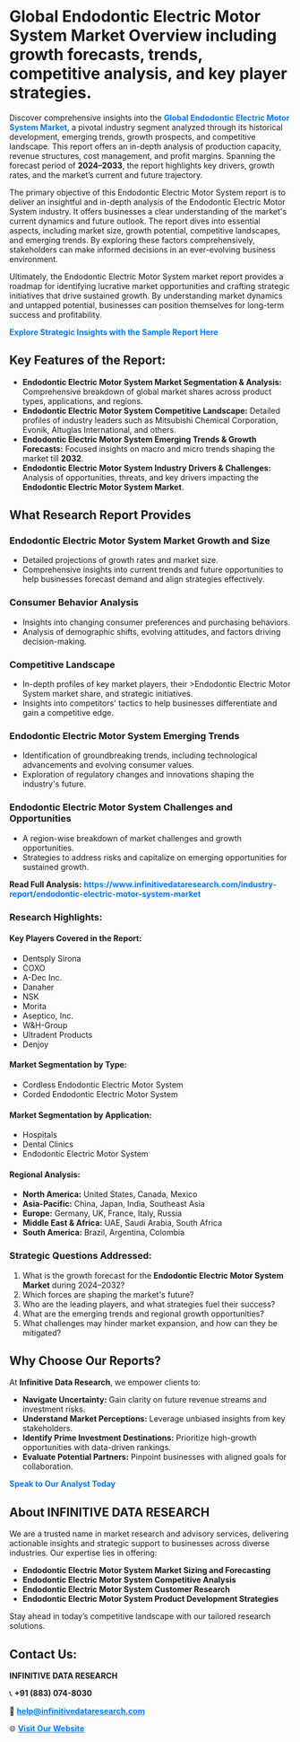 <h1>Global Endodontic Electric Motor System Market Overview including growth forecasts, trends, competitive analysis, and key player strategies.</h1>
<p>
Discover comprehensive insights into the 
<a href="https://www.infinitivedataresearch.com/industry-report/endodontic-electric-motor-system-market" rel="dofollow" style="color: #007BFF; text-decoration: none;"><strong>Global Endodontic Electric Motor System Market</strong></a>, a pivotal industry segment analyzed through its historical development, emerging trends, growth prospects, and competitive landscape. This report offers an in-depth analysis of production capacity, revenue structures, cost management, and profit margins. Spanning the forecast period of <strong>2024–2033</strong>, the report highlights key drivers, growth rates, and the market’s current and future trajectory.
</p>
<p>
The primary objective of this Endodontic Electric Motor System report is to deliver an insightful and in-depth analysis of the Endodontic Electric Motor System industry. It offers businesses a clear understanding of the market's current dynamics and future outlook. The report dives into essential aspects, including market size, growth potential, competitive landscapes, and emerging trends. By exploring these factors comprehensively, stakeholders can make informed decisions in an ever-evolving business environment.
</p>
<p>
Ultimately, the Endodontic Electric Motor System market report provides a roadmap for identifying lucrative market opportunities and crafting strategic initiatives that drive sustained growth. By understanding market dynamics and untapped potential, businesses can position themselves for long-term success and profitability.
</p>
<p>
<a href="https://www.infinitivedataresearch.com/request-sample/reportId=110355" style="color: #007BFF; text-decoration: none;"><strong>Explore Strategic Insights with the Sample Report Here</strong></a>
</p>

<h2>Key Features of the Report:</h2>
<ul>
<li><strong>Endodontic Electric Motor System Market Segmentation & Analysis:</strong> Comprehensive breakdown of global market shares across product types, applications, and regions.</li>
<li><strong>Endodontic Electric Motor System Competitive Landscape:</strong> Detailed profiles of industry leaders such as Mitsubishi Chemical Corporation, Evonik, Altuglas International, and others.</li>
<li><strong>Endodontic Electric Motor System Emerging Trends & Growth Forecasts:</strong> Focused insights on macro and micro trends shaping the market till <strong>2032</strong>.</li>
<li><strong>Endodontic Electric Motor System Industry Drivers & Challenges:</strong> Analysis of opportunities, threats, and key drivers impacting the <strong>Endodontic Electric Motor System Market</strong>.</li>
</ul>

<h2>What Research Report Provides</h2>
<h3>Endodontic Electric Motor System Market Growth and Size</h3>
<ul>
<li>Detailed projections of growth rates and market size.</li>
<li>Comprehensive insights into current trends and future opportunities to help businesses forecast demand and align strategies effectively.</li>
</ul>

<h3>Consumer Behavior Analysis</h3>
<ul>
<li>Insights into changing consumer preferences and purchasing behaviors.</li>
<li>Analysis of demographic shifts, evolving attitudes, and factors driving decision-making.</li>
</ul>

<h3>Competitive Landscape</h3>
<ul>
<li>In-depth profiles of key market players, their >Endodontic Electric Motor System market share, and strategic initiatives.</li>
<li>Insights into competitors' tactics to help businesses differentiate and gain a competitive edge.</li>
</ul>

<h3>Endodontic Electric Motor System Emerging Trends</h3>
<ul>
<li>Identification of groundbreaking trends, including technological advancements and evolving consumer values.</li>
<li>Exploration of regulatory changes and innovations shaping the industry's future.</li>
</ul>

<h3>Endodontic Electric Motor System Challenges and Opportunities</h3>
<ul>
<li>A region-wise breakdown of market challenges and growth opportunities.</li>
<li>Strategies to address risks and capitalize on emerging opportunities for sustained growth.</li>
</ul>
<p><strong>Read Full Analysis:</strong> <a href="https://www.infinitivedataresearch.com/industry-report/endodontic-electric-motor-system-market" rel="dofollow" style="color: #007BFF; text-decoration: none;"><strong>https://www.infinitivedataresearch.com/industry-report/endodontic-electric-motor-system-market</strong></a></p>
<h3>Research Highlights:</h3>
<h4>Key Players Covered in the Report:</h4>
<ul><li>Dentsply Sirona</li><li>COXO</li><li>A-Dec Inc.</li><li>Danaher</li><li>NSK</li><li>Morita</li><li>Aseptico, Inc.</li><li>W&amp;H-Group</li><li>Ultradent Products</li><li>Denjoy</li></ul>
<h4>Market Segmentation by Type:</h4>
<ul><li>Cordless Endodontic Electric Motor System</li><li>Corded Endodontic Electric Motor System</li></ul>
<h4>Market Segmentation by Application:</h4>
<ul><li>Hospitals</li><li>Dental Clinics</li><li>Endodontic Electric Motor System</li></ul>

<h4>Regional Analysis:</h4>
<ul>
<li><strong>North America:</strong> United States, Canada, Mexico</li>
<li><strong>Asia-Pacific:</strong> China, Japan, India, Southeast Asia</li>
<li><strong>Europe:</strong> Germany, UK, France, Italy, Russia</li>
<li><strong>Middle East & Africa:</strong> UAE, Saudi Arabia, South Africa</li>
<li><strong>South America:</strong> Brazil, Argentina, Colombia</li>
</ul>

<h3>Strategic Questions Addressed:</h3>
<ol>
<li>What is the growth forecast for the <strong>Endodontic Electric Motor System Market</strong> during 2024–2032?</li>
<li>Which forces are shaping the market's future?</li>
<li>Who are the leading players, and what strategies fuel their success?</li>
<li>What are the emerging trends and regional growth opportunities?</li>
<li>What challenges may hinder market expansion, and how can they be mitigated?</li>
</ol>

<h2>Why Choose Our Reports?</h2>
<p>At <strong>Infinitive Data Research</strong>, we empower clients to:</p>
<ul>
<li><strong>Navigate Uncertainty:</strong> Gain clarity on future revenue streams and investment risks.</li>
<li><strong>Understand Market Perceptions:</strong> Leverage unbiased insights from key stakeholders.</li>
<li><strong>Identify Prime Investment Destinations:</strong> Prioritize high-growth opportunities with data-driven rankings.</li>
<li><strong>Evaluate Potential Partners:</strong> Pinpoint businesses with aligned goals for collaboration.</li>
</ul>
<p><a href="https://www.infinitivedataresearch.com/industry-report/endodontic-electric-motor-system-market" rel="dofollow" style="color: #007BFF; text-decoration: none;"><strong>Speak to Our Analyst Today</strong></a></p>

<h2>About INFINITIVE DATA RESEARCH</h2>
<p>We are a trusted name in market research and advisory services, delivering actionable insights and strategic support to businesses across diverse industries. Our expertise lies in offering:</p>
<ul>
<li><strong>Endodontic Electric Motor System Market Sizing and Forecasting</strong></li>
<li><strong>Endodontic Electric Motor System Competitive Analysis</strong></li>
<li><strong>Endodontic Electric Motor System Customer Research</strong></li>
<li><strong>Endodontic Electric Motor System Product Development Strategies</strong></li>
</ul>
<p>Stay ahead in today’s competitive landscape with our tailored research solutions.</p>

<h2>Contact Us:</h2>
<p><strong>INFINITIVE DATA RESEARCH</strong></p>
<p>📞 <strong>+91 (883) 074-8030</strong></p>
<p>📧 <strong><a href="mailto:help@infinitivedataresearch.com" style="color: #007BFF;">help@infinitivedataresearch.com</a></strong></p>
<p>🌐 <strong><a href="https://www.infinitivedataresearch.com" rel="dofollow" style="color: #007BFF;">Visit Our Website</a></strong></p>
